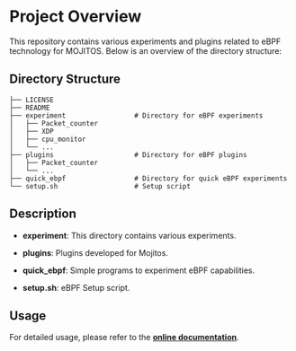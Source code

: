 # Project Overview

This repository contains various experiments and plugins related to eBPF technology for MOJITOS. Below is an overview of the directory structure:

## Directory Structure

```
├── LICENSE
├── README
├── experiment                 # Directory for eBPF experiments
│   ├── Packet_counter
│   ├── XDP
│   ├── cpu_monitor
│   └── ...
├── plugins                    # Directory for eBPF plugins
│   ├── Packet_counter
│   └── ...
├── quick_ebpf                 # Directory for quick eBPF experiments
└── setup.sh                   # Setup script
```

## Description

- **experiment**: This directory contains various experiments.

- **plugins**: Plugins developed for Mojitos.

- **quick_ebpf**: Simple programs to experiment eBPF capabilities.

- **setup.sh**: eBPF Setup script.

## Usage

For detailed usage, please refer to the **[online documentation](https://ebpf-mojitos.github.io/eBPF-Docs/)**.
